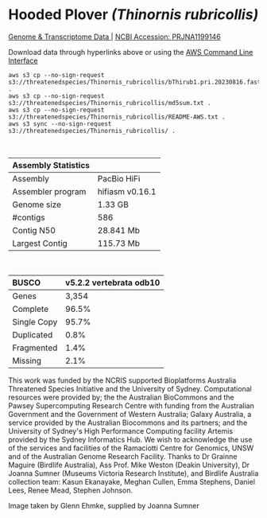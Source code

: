 # **Hooded Plover** *(Thinornis rubricollis)* 

[Genome & Transcriptome Data ](https://threatenedspecies.s3.ap-southeast-2.amazonaws.com/index.html) | [NCBI Accession: PRJNA1199146](https://www.ncbi.nlm.nih.gov/bioproject/1199146)

Download data through hyperlinks above or using the [AWS Command Line Interface](https://docs.aws.amazon.com/cli/latest/userguide/cli-chap-install.html)
  
```
aws s3 cp --no-sign-request s3://threatenedspecies/Thinornis_rubricollis/bThirub1.pri.20230816.fasta.gz .
aws s3 cp --no-sign-request s3://threatenedspecies/Thinornis_rubricollis/md5sum.txt .
aws s3 cp --no-sign-request s3://threatenedspecies/Thinornis_rubricollis/README-AWS.txt .
aws s3 sync --no-sign-request s3://threatenedspecies/Thinornis_rubricollis/ .
```

<br>

| Assembly Statistics |  |
|:--- | --- |
| Assembly    | PacBio HiFi |
| Assembler program |  hifiasm v0.16.1 |
| Genome size | 1.33 GB |
| #contigs | 586 |
| Contig N50 | 28.841 Mb |
| Largest Contig | 115.73 Mb |

<br>

| **BUSCO** |  **v5.2.2 vertebrata odb10** |
|:--- | --- |
| Genes    | 3,354|
| Complete    | 96.5% |
| Single Copy |  95.7% |
| Duplicated | 0.8% | 
| Fragmented | 1.4% |
| Missing | 2.1% | 

This work was funded by the NCRIS supported Bioplatforms Australia Threatened Species Initiative and the University of Sydney. Computational resources were provided by; the  the Australian BioCommons and the Pawsey Supercomputing Research Centre with funding from the Australian Government and the Government of Western Australia; Galaxy Australia, a service provided by the Australian Biocommons and its partners; and the University of Sydney's High Performance Computing facility Artemis provided by the Sydney Informatics Hub. We wish to acknowledge the use of the services and facilities of the Ramaciotti Centre for Genomics, UNSW and of the Australian Genome Research Facility.
Thanks to Dr Grainne Maguire (Birdlife Australia), Ass Prof. Mike Weston (Deakin University), Dr Joanna Sumner (Museums Victoria Research Institute), and Birdlife Australia collection team: Kasun Ekanayake, Meghan Cullen, Emma Stephens, Daniel Lees, Renee Mead, Stephen Johnson.

Image taken by Glenn Ehmke, supplied by Joanna Sumner

